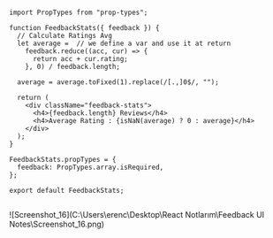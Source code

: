 ````react

import PropTypes from "prop-types";

function FeedbackStats({ feedback }) {
  // Calculate Ratings Avg
  let average =  // we define a var and use it at return 
    feedback.reduce((acc, cur) => {
      return acc + cur.rating;
    }, 0) / feedback.length;

  average = average.toFixed(1).replace(/[.,]0$/, "");

  return (
    <div className="feedback-stats">
      <h4>{feedback.length} Reviews</h4>
      <h4>Average Rating : {isNaN(average) ? 0 : average}</h4>
    </div>
  );
}

FeedbackStats.propTypes = {
  feedback: PropTypes.array.isRequired,
};

export default FeedbackStats;


````

![Screenshot_16](C:\Users\erenc\Desktop\React Notlarım\Feedback UI Notes\Screenshot_16.png)